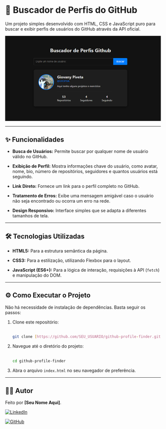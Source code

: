 # 🚀 Buscador de Perfis do GitHub

 

Um projeto simples desenvolvido com HTML, CSS e JavaScript puro para buscar e exibir perfis de usuários do GitHub através da API oficial.

 

![Prévia do Projeto](https://github.com/GYOPIVA/Buscador_de_Perfis_Github/blob/main/exemplo.projeto.png)

---

 

## ✨ Funcionalidades

 

-   **Busca de Usuários:** Permite buscar por qualquer nome de usuário válido no GitHub.

-   **Exibição de Perfil:** Mostra informações chave do usuário, como avatar, nome, bio, número de repositórios, seguidores e quantos usuários está seguindo.

-   **Link Direto:** Fornece um link para o perfil completo no GitHub.

-   **Tratamento de Erros:** Exibe uma mensagem amigável caso o usuário não seja encontrado ou ocorra um erro na rede.

-   **Design Responsivo:** Interface simples que se adapta a diferentes tamanhos de tela.

 

---

 

## 🛠️ Tecnologias Utilizadas

 

-   **HTML5:** Para a estrutura semântica da página.

-   **CSS3:** Para a estilização, utilizando Flexbox para o layout.

-   **JavaScript (ES6+):** Para a lógica de interação, requisições à API (`fetch`) e manipulação do DOM.

 

---

 

## ⚙️ Como Executar o Projeto

 

Não há necessidade de instalação de dependências. Basta seguir os passos:

 

1.  Clone este repositório:

    ```bash

    git clone [https://github.com/SEU_USUARIO/github-profile-finder.git](https://github.com/SEU_USUARIO/github-profile-finder.git)

    ```

2.  Navegue até o diretório do projeto:

    ```bash

    cd github-profile-finder

    ```

3.  Abra o arquivo `index.html` no seu navegador de preferência.

 

---

 

## 👨‍💻 Autor

 

Feito por **[Seu Nome Aqui]**.

 

[![LinkedIn](https://img.shields.io/badge/LinkedIn-0077B5?style=for-the-badge&logo=linkedin&logoColor=white)](https://www.linkedin.com/in/seu-linkedin/)

[![GitHub](https://img.shields.io/badge/GitHub-181717?style=for-the-badge&logo=github&logoColor=white)](https://github.com/SEU_USUARIO)
